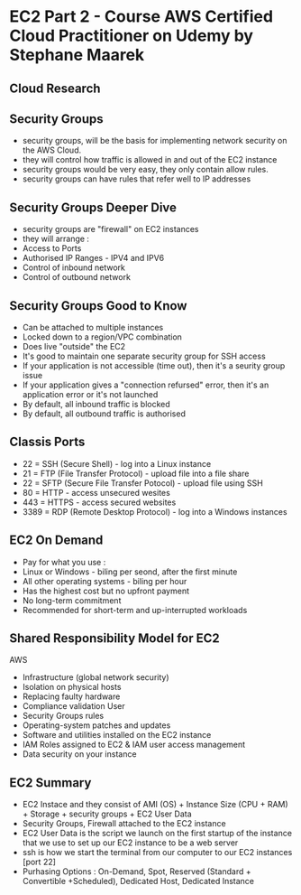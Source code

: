 
# EC2 Part 2 - Course AWS Certified Cloud Practitioner on Udemy by Stephane Maarek


## Cloud Research
## Security Groups 
- security groups, will be the basis for implementing network security 
  on the AWS Cloud.
- they will control how traffic is allowed in and out of the EC2 instance
- security groups would be very easy, they only contain allow rules.
- security groups can have rules that refer well to IP addresses

## Security Groups Deeper Dive 
- security groups are "firewall" on EC2 instances
- they will arrange : 
 - Access to Ports 
 - Authorised IP Ranges - IPV4 and IPV6 
 - Control of inbound network 
 - Control of outbound network 

## Security Groups Good to Know 
- Can be attached to multiple instances
- Locked down to a region/VPC combination 
- Does live "outside" the EC2 
- It's good to maintain one separate security group for SSH access 
- If your application is not accessible (time out), then it's a seurity group issue 
- If your application gives a "connection refursed" error, then it's an application 
  error or it's not launched 
- By default, all inbound traffic is blocked 
- By default, all outbound traffic is authorised

## Classis Ports 
- 22 = SSH (Secure Shell) - log into a Linux instance 
- 21 = FTP (File Transfer Protocol) - upload file into a file share 
- 22 = SFTP (Secure File Transfer Potocol) - upload file using SSH  
- 80 = HTTP - access unsecured wesites 
- 443 = HTTPS - access secured websites 
- 3389 = RDP (Remote Desktop Protocol) - log into a Windows instances 

## EC2 On Demand 
- Pay for what you use :
 - Linux or Windows - biling per seond, after the first minute 
 - All other operating systems - biling per hour 
- Has the highest cost but no upfront payment 
- No long-term commitment 
- Recommended for short-term and up-interrupted workloads

## Shared Responsibility Model for EC2 
AWS
- Infrastructure (global network security)
- Isolation on physical hosts
- Replacing faulty hardware
- Compliance validation 
User 
- Security Groups rules 
- Operating-system patches and updates
- Software and utilities installed on the EC2 instance
- IAM Roles assigned to EC2 & IAM user access management 
- Data security on your instance

## EC2 Summary 
- EC2 Instace and they consist of AMI (OS) + Instance Size (CPU + RAM) + Storage + security groups + EC2 User Data 
- Security Groups, Firewall attached to the EC2 instance 
- EC2 User Data is the script we launch on the first startup of the instance that we use to set up our EC2 instance to be a web server
- ssh is how we start the terminal from our computer to our EC2 instances [port 22]
- Purhasing Options : On-Demand, Spot, Reserved (Standard + Convertible +Scheduled), Dedicated Host, Dedicated Instance


